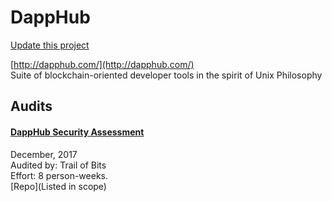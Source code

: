 
# DappHub

[Update this project](https://github.com/ConsenSys/blockchainSecurityDB/edit/master/projects/dapphub.json)
  
[http://dapphub.com/](http://dapphub.com/)<br>
Suite of blockchain-oriented developer tools in the spirit of Unix Philosophy


## Audits



#### [DappHub Security Assessment](https://github.com/trailofbits/publications/blob/master/reviews/dapphub.pdf)

December, 2017<br>
Audited by: Trail of Bits<br>Effort: 8 person-weeks.<br>
[Repo](Listed in scope)
      

  



